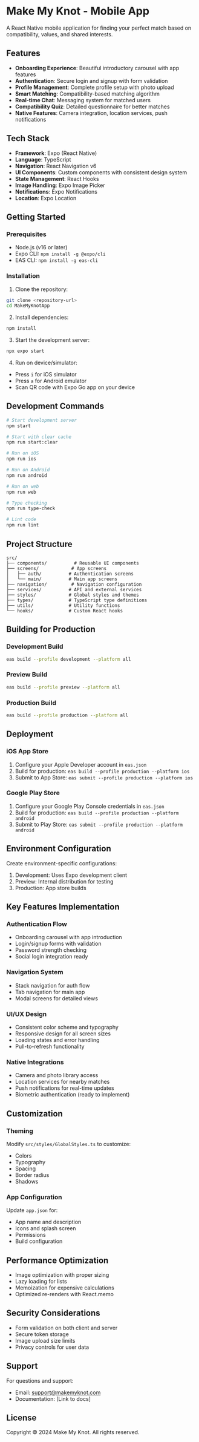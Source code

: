 # Make My Knot - Mobile App

A React Native mobile application for finding your perfect match based on compatibility, values, and shared interests.

## Features

- **Onboarding Experience**: Beautiful introductory carousel with app features
- **Authentication**: Secure login and signup with form validation
- **Profile Management**: Complete profile setup with photo upload
- **Smart Matching**: Compatibility-based matching algorithm
- **Real-time Chat**: Messaging system for matched users
- **Compatibility Quiz**: Detailed questionnaire for better matches
- **Native Features**: Camera integration, location services, push notifications

## Tech Stack

- **Framework**: Expo (React Native)
- **Language**: TypeScript
- **Navigation**: React Navigation v6
- **UI Components**: Custom components with consistent design system
- **State Management**: React Hooks
- **Image Handling**: Expo Image Picker
- **Notifications**: Expo Notifications
- **Location**: Expo Location

## Getting Started

### Prerequisites

- Node.js (v16 or later)
- Expo CLI: `npm install -g @expo/cli`
- EAS CLI: `npm install -g eas-cli`

### Installation

1. Clone the repository:
```bash
git clone <repository-url>
cd MakeMyKnotApp
```

2. Install dependencies:
```bash
npm install
```

3. Start the development server:
```bash
npx expo start
```

4. Run on device/simulator:
- Press `i` for iOS simulator
- Press `a` for Android emulator
- Scan QR code with Expo Go app on your device

## Development Commands

```bash
# Start development server
npm start

# Start with clear cache
npm run start:clear

# Run on iOS
npm run ios

# Run on Android
npm run android

# Run on web
npm run web

# Type checking
npm run type-check

# Lint code
npm run lint
```

## Project Structure

```
src/
├── components/          # Reusable UI components
├── screens/            # App screens
│   ├── auth/          # Authentication screens
│   └── main/          # Main app screens
├── navigation/         # Navigation configuration
├── services/          # API and external services
├── styles/            # Global styles and themes
├── types/             # TypeScript type definitions
├── utils/             # Utility functions
└── hooks/             # Custom React hooks
```

## Building for Production

### Development Build

```bash
eas build --profile development --platform all
```

### Preview Build

```bash
eas build --profile preview --platform all
```

### Production Build

```bash
eas build --profile production --platform all
```

## Deployment

### iOS App Store

1. Configure your Apple Developer account in `eas.json`
2. Build for production: `eas build --profile production --platform ios`
3. Submit to App Store: `eas submit --profile production --platform ios`

### Google Play Store

1. Configure your Google Play Console credentials in `eas.json`
2. Build for production: `eas build --profile production --platform android`
3. Submit to Play Store: `eas submit --profile production --platform android`

## Environment Configuration

Create environment-specific configurations:

1. Development: Uses Expo development client
2. Preview: Internal distribution for testing
3. Production: App store builds

## Key Features Implementation

### Authentication Flow
- Onboarding carousel with app introduction
- Login/signup forms with validation
- Password strength checking
- Social login integration ready

### Navigation System
- Stack navigation for auth flow
- Tab navigation for main app
- Modal screens for detailed views

### UI/UX Design
- Consistent color scheme and typography
- Responsive design for all screen sizes
- Loading states and error handling
- Pull-to-refresh functionality

### Native Integrations
- Camera and photo library access
- Location services for nearby matches
- Push notifications for real-time updates
- Biometric authentication (ready to implement)

## Customization

### Theming
Modify `src/styles/GlobalStyles.ts` to customize:
- Colors
- Typography
- Spacing
- Border radius
- Shadows

### App Configuration
Update `app.json` for:
- App name and description
- Icons and splash screen
- Permissions
- Build configuration

## Performance Optimization

- Image optimization with proper sizing
- Lazy loading for lists
- Memoization for expensive calculations
- Optimized re-renders with React.memo

## Security Considerations

- Form validation on both client and server
- Secure token storage
- Image upload size limits
- Privacy controls for user data

## Support

For questions and support:
- Email: support@makemyknot.com
- Documentation: [Link to docs]

## License

Copyright © 2024 Make My Knot. All rights reserved.
